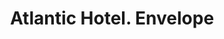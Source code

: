 ---
doi: 10.7916/D87S90QZ
date_other: '1893'
date_other_textual: '1893'
form: printed ephemera
genre:
- Envelopes
name:
- Atlantic Hotel
object_in_context_url: https://biggert.cul.columbia.edu/items/view/ave_biggert_00157
subject_hierarchical_geographic:
- Chicago, Illinois, United States
subject_name:
- Atlantic Hotel
title: Atlantic Hotel. Envelope
sort_title: Atlantic Hotel. Envelope
call_number: ave_biggert_00157
coordinates:
- 41.83694444444445,-87.68472222222222
pid: ave_biggert_00157
identifiers: ave_biggert_00157
thumbnail: https://derivativo-1.library.columbia.edu/iiif/2/ldpd:345135/full/!256,256/0/native.jpg
permalink: "/items/ave_biggert_00157/"
layout: iiif-image-page
---